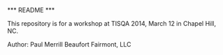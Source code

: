 *** README ***

This repository is for a workshop at TISQA 2014, March 12 in Chapel Hill, NC.

Author: Paul Merrill
Beaufort Fairmont, LLC


